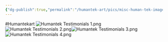 ```yaml
---
{"dg-publish":true,"permalink":"/humantek-art/pics/misc-human-tek-images/humantek-testimonials/"}
---
```


#Humantekart 
![Humantek Testimonials 1.png](/img/user/Humantek%20art/Pics/Misc%20HumanTek%20Images/Humantek%20Testimonials%201.png)![Humantek Testimonials 2.png](/img/user/Humantek%20art/Pics/Misc%20HumanTek%20Images/Humantek%20Testimonials%202.png)![Humantek Testimonials 3.png](/img/user/Humantek%20art/Pics/Misc%20HumanTek%20Images/Humantek%20Testimonials%203.png)![Humantek Testimonials 4.png](/img/user/Humantek%20art/Pics/Misc%20HumanTek%20Images/Humantek%20Testimonials%204.png)
